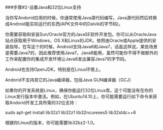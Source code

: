 ###步骤#2-设置Java和32位Linux支持

当你写Andorid应用的时候，你通常使用Java源代码编写。Java源代码然后转换成Android能实际运行的东西(APK文件中的Dalvik的字节码)。

你需要获取和安装Sun/Oracle官方的JavaSE软件开发包。你可以从OracleJava站点获取用于Windows，OS X和Linux的JDK。依照由Oracle或Apple提供的安装指导。在写这个的时候，Android支持Java6和Java7，话虽这样说，某些场景是需要Java7的，因此推荐使用Java7。Java8能用，虽然可能你不得不做额外的工作来配置你的集成开发环境让Java8发出兼容Java7的字节码。

Android也支持OpenJDK，特别是在Linux环境上。

Andorid不支持其它的Java编译器，包括Java GUN编译器（GCJ）

如果你的开发系统是Linux，确保你能运行32位Linux库。这个可能没有在你的Linux发行版本中激活。例如，在Ubuntu14.10上，你可能需要运行如下命令来获取Andorid开发工具所需的32位支持：

sudo apt-get install lib32z1 lib32z1 lib32ncureses5 lib32stdc++6

根据你Linux的版本，你可能需要lib32bz2-1.0。

